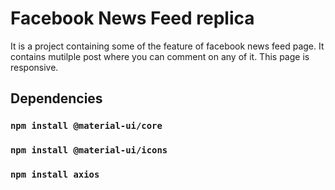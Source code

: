 # Facebook News Feed replica

It is a project containing some of the feature of facebook news feed page. 
It contains mutilple post where you can comment on any of it. 
This page is responsive. 

## Dependencies

### `npm install @material-ui/core`
### `npm install @material-ui/icons`
### `npm install axios`
    
